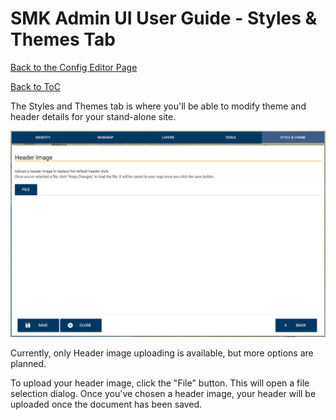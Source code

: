 # SMK Admin UI User Guide - Styles & Themes Tab
[Back to the Config Editor Page](SMK-Admin-UI-User-Guide%3A-Configuration-Editor)

[Back to ToC](SMK-Admin-UI-User-Guide)

The Styles and Themes tab is where you'll be able to modify theme and header details for your stand-alone site.

![Styles Tab](images/smk_admin_editor_style.jpg)

Currently, only Header image uploading is available, but more options are planned.

To upload your header image, click the "File" button. This will open a file selection dialog. Once you've chosen a header image, your header will be uploaded once the document has been saved.